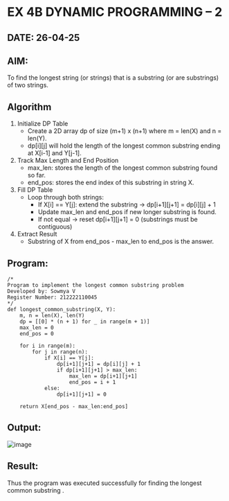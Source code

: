 # EX 4B DYNAMIC PROGRAMMING – 2
## DATE: 26-04-25
## AIM:
To find the longest string (or strings) that is a substring (or are substrings) of two strings.

## Algorithm
1. Initialize DP Table
   - Create a 2D array dp of size (m+1) x (n+1) where m = len(X) and n = len(Y).
   - dp[i][j] will hold the length of the longest common substring ending at X[i-1] and Y[j-1].
2. Track Max Length and End Position
   - max_len: stores the length of the longest common substring found so far.
   - end_pos: stores the end index of this substring in string X.
3. Fill DP Table
   - Loop through both strings:
     - If X[i] == Y[j]: extend the substring → dp[i+1][j+1] = dp[i][j] + 1
     - Update max_len and end_pos if new longer substring is found.
     - If not equal → reset dp[i+1][j+1] = 0 (substrings must be contiguous)
4. Extract Result
   - Substring of X from end_pos - max_len to end_pos is the answer.
## Program:
```
/*
Program to implement the longest common substring problem
Developed by: Sowmya V
Register Number: 212222110045
*/
def longest_common_substring(X, Y):
    m, n = len(X), len(Y)
    dp = [[0] * (n + 1) for _ in range(m + 1)]
    max_len = 0
    end_pos = 0

    for i in range(m):
        for j in range(n):
            if X[i] == Y[j]:
                dp[i+1][j+1] = dp[i][j] + 1
                if dp[i+1][j+1] > max_len:
                    max_len = dp[i+1][j+1]
                    end_pos = i + 1  
            else:
                dp[i+1][j+1] = 0

    return X[end_pos - max_len:end_pos]

```
## Output:
![image](https://github.com/user-attachments/assets/1c7f1604-0fa2-4253-95a3-5e8c6edb0be5)

## Result:
Thus the program was executed successfully for finding the longest common substring .
